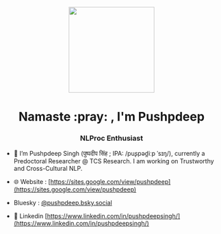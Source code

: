 <p align="center"> <img src="https://octodex.github.com/images/welcometocat.png" height="200px" width="200px"> </p>

<h1 align="center">Namaste :pray: , I'm Pushpdeep</h1>
<h3 align="center">NLProc Enthusiast</h3>

- 👯 I’m Pushpdeep Singh (पुष्पदीप सिंह ; IPA: /puʂpəd̪iːp ˈsɪŋ/), currently a Predoctoral Researcher @ TCS Research. I am working on Trustworthy and Cross-Cultural NLP.

- 🌐 Website : [https://sites.google.com/view/pushpdeep](https://sites.google.com/view/pushpdeep)

- Bluesky : [@pushpdeep.bsky.social](https://bsky.app/profile/pushpdeep.bsky.social)

- 📄 Linkedin [https://www.linkedin.com/in/pushpdeepsingh/](https://www.linkedin.com/in/pushpdeepsingh/)

